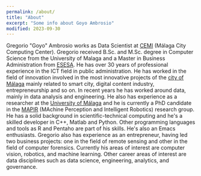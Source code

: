 ```yaml
---
permalink: /about/
title: "About"
excerpt: "Some info about Goyo Ambrosio"
modified: 2023-09-30
---
```


Gregorio "Goyo" Ambrosio works as Data Scientist at [CEMI](http://cemi.malaga.eu/) (Málaga City Computing Center).
Gregorio received B.Sc. and M.Sc. degree in Computer Science from the University of Malaga and a Master in Business Administration from [ESESA](https://www.esesa.eu/).
He has over 30 years of professional experience in the ICT field in public administration. He has worked in the field of innovation involved in the most innovative projects of the [city of Málaga](http://www.malaga.eu/) mainly related to smart city, digital content industry, entrepreneurship and so on. In recent years he has worked around data, mainly in data analysis and engineering.
He also has experience as a researcher at the [University of Málaga](http://www.uma.es/) and he is currently a PhD candidate in the [MAPIR](https://mapir.isa.uma.es/mapirwebsite/) (MAchine Perception and Intelligent Robotics) research group. He has a solid background in scientific-technical computing and he's a skilled developer in C++, Matlab and Python. Other programming languages and tools as R and Pentaho are part of his skills. He's also an Emacs enthusiasts.
Gregorio also has experience as an entrepreneur, having led two business projects: one in the field of remote sensing and other in the field of computer forensics.
Currently his areas of interest are computer vision, robotics, and machine learning. Other career areas of interest are data disciplines such as data science, engineering, analytics, and governance.
